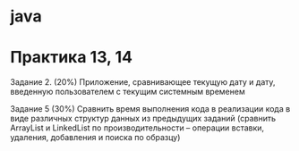 # java

# Практика 13, 14
Задание 2. (20%)
Приложение, сравнивающее текущую дату и дату, введенную пользователем c текущим системным временем

Задание 5 (30%)
Сравнить время выполнения кода в реализации кода в виде различных структур данных из предыдущих заданий (сравнить ArrayList и LinkedList по производительности – операции вставки,
удаления, добавления и поиска по образцу)
